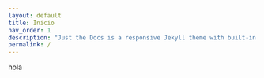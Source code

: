 ```yaml
---
layout: default
title: Inicio
nav_order: 1
description: "Just the Docs is a responsive Jekyll theme with built-in search that is easily customizable and hosted on GitHub Pages."
permalink: /
---
```


hola
